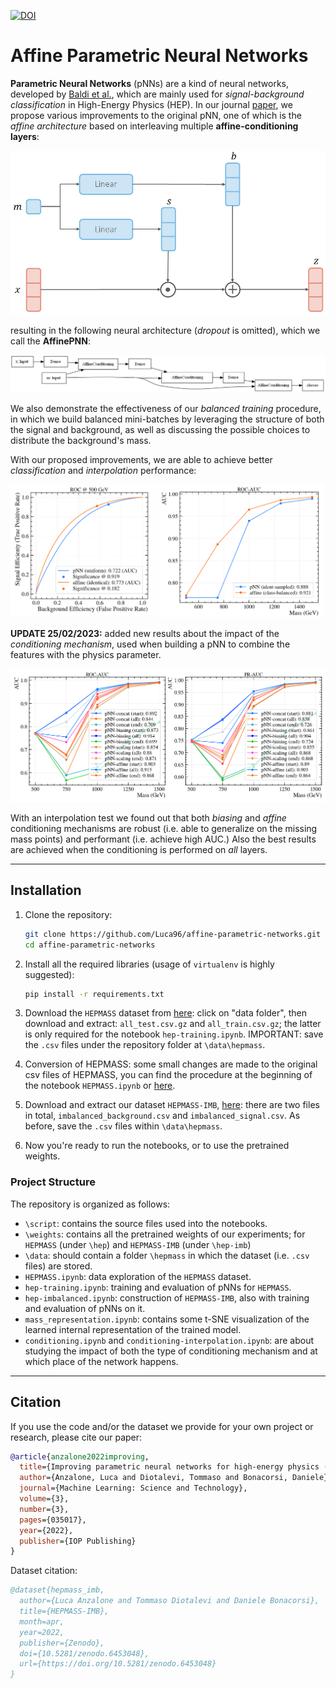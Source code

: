 [![DOI](https://zenodo.org/badge/DOI/10.5281/zenodo.6453048.svg)](https://doi.org/10.5281/zenodo.6453048)

# Affine Parametric Neural Networks



**Parametric Neural Networks** (pNNs) are a kind of neural networks, developed by [Baldi et al.](https://arxiv.org/pdf/1601.07913), which are mainly used for *signal-background classification* in High-Energy Physics (HEP). In our journal [paper](https://iopscience.iop.org/article/10.1088/2632-2153/ac917c), we propose various improvements to the original pNN, one of which is the *affine architecture* based on interleaving multiple **affine-conditioning layers**:

![affine-conditioning_layer](src/affine_layer.png)

resulting in the following neural architecture (*dropout* is omitted), which we call the **AffinePNN**:

![affine_architecture](src/affine_arch.png)

We also demonstrate the effectiveness of our *balanced training* procedure, in which we build balanced mini-batches by leveraging the structure of both the signal and background, as well as discussing the possible choices to distribute the background's mass.

With our proposed improvements, we are able to achieve better *classification* and *interpolation* performance:

![results](src/results.png)

**UPDATE 25/02/2023:** added new results about the impact of the *conditioning mechanism*, used when building a pNN to combine 
the features with the physics parameter.

![conditioning-interpolation](src/conditioning_interp.png)

With an interpolation test we found out that both *biasing* and *affine* conditioning mechanisms are robust (i.e. able to 
generalize on the missing mass points) and performant (i.e. achieve high AUC.) Also the best results are achieved when 
the conditioning is performed on *all* layers.

---
## Installation

1. Clone the repository:

   ```bash
   git clone https://github.com/Luca96/affine-parametric-networks.git
   cd affine-parametric-networks
   ```

2. Install all the required libraries (usage of `virtualenv` is highly suggested):

   ```bash
   pip install -r requirements.txt
   ```

3. Download the `HEPMASS` dataset from [here](http://archive.ics.uci.edu/ml/datasets/hepmass): click on "data folder", then download and extract: `all_test.csv.gz` and `all_train.csv.gz`; the latter is only required for the notebook `hep-training.ipynb`. IMPORTANT: save the `.csv` files under the repository folder at `\data\hepmass`.

3. Conversion of HEPMASS: some small changes are made to the original csv files of HEPMASS, you can find the procedure at the beginning of the notebook `HEPMASS.ipynb` or [here](https://zenodo.org/record/6453048).

4. Download and extract our dataset `HEPMASS-IMB`, [here](https://zenodo.org/record/6453048): there are two files in total, `imbalanced_background.csv` and `imbalanced_signal.csv`. As before, save the `.csv` files within `\data\hepmass`.

5. Now you're ready to run the notebooks, or to use the pretrained weights.

### Project  Structure

The repository is organized as follows:

* `\script`: contains the source files used into the notebooks.
* `\weights`: contains all the pretrained weights of our experiments; for `HEPMASS` (under `\hep`) and `HEPMASS-IMB` (under `\hep-imb`)
* `\data`: should contain a folder `\hepmass` in which the dataset (i.e. `.csv` files) are stored.
* `HEPMASS.ipynb`: data exploration of the `HEPMASS` dataset.
* `hep-training.ipynb`: training and evaluation of pNNs for `HEPMASS`.
* `hep-imbalanced.ipynb`: construction of `HEPMASS-IMB`, also with training and evaluation of pNNs on it.
* `mass_representation.ipynb`: contains some t-SNE visualization of the learned internal representation of the trained model.
* `conditioning.ipynb` and `conditioning-interpolation.ipynb`: are about studying the impact of both the type of conditioning mechanism and at which place of the network happens.

---

## Citation

If you use the code and/or the dataset we provide for your own project or research, please cite our paper:

```bibtex
@article{anzalone2022improving,
  title={Improving parametric neural networks for high-energy physics (and beyond)},
  author={Anzalone, Luca and Diotalevi, Tommaso and Bonacorsi, Daniele},
  journal={Machine Learning: Science and Technology},
  volume={3},
  number={3},
  pages={035017},
  year={2022},
  publisher={IOP Publishing}
}
```

Dataset citation:

```bibtex
@dataset{hepmass_imb,
  author={Luca Anzalone and Tommaso Diotalevi and Daniele Bonacorsi},
  title={HEPMASS-IMB},
  month=apr,
  year=2022,
  publisher={Zenodo},
  doi={10.5281/zenodo.6453048},
  url={https://doi.org/10.5281/zenodo.6453048}
}
```

